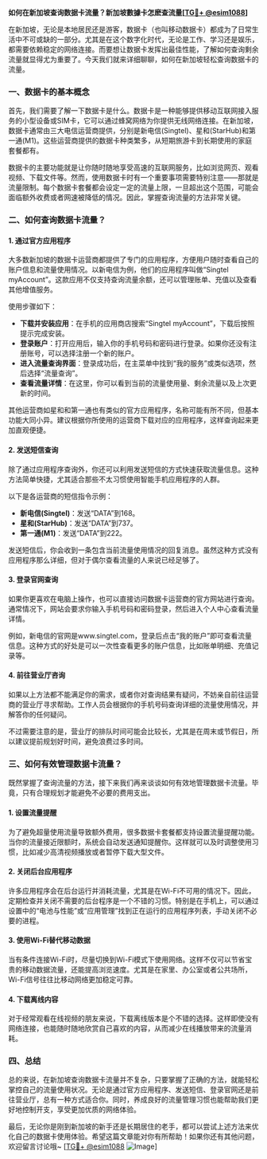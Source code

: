 **如何在新加坡查询数据卡流量？新加坡數據卡怎麽查流量[[TG💪+ @esim1088](https://t.me/s/esim1088)]**

在新加坡，无论是本地居民还是游客，数据卡（也叫移动数据卡）都成为了日常生活中不可或缺的一部分。尤其是在这个数字化时代，无论是工作、学习还是娱乐，都需要依赖稳定的网络连接。而要想让数据卡发挥出最佳性能，了解如何查询剩余流量就显得尤为重要了。今天我们就来详细聊聊，如何在新加坡轻松查询数据卡的流量。

### **一、数据卡的基本概念**

首先，我们需要了解一下数据卡是什么。数据卡是一种能够提供移动互联网接入服务的小型设备或SIM卡，它可以通过蜂窝网络为你提供无线网络连接。在新加坡，数据卡通常由三大电信运营商提供，分别是新电信(Singtel)、星和(StarHub)和第一通(M1)。这些运营商提供的数据卡种类繁多，从短期旅游卡到长期使用的家庭套餐都有。

数据卡的主要功能就是让你随时随地享受高速的互联网服务，比如浏览网页、观看视频、下载文件等。然而，使用数据卡时有一个重要事项需要特别注意——那就是流量限制。每个数据卡套餐都会设定一定的流量上限，一旦超出这个范围，可能会面临额外收费或者网速被降低的情况。因此，掌握查询流量的方法非常关键。

### **二、如何查询数据卡流量？**

#### **1. 通过官方应用程序**

大多数新加坡的数据卡运营商都提供了专门的应用程序，方便用户随时查看自己的账户信息和流量使用情况。以新电信为例，他们的应用程序叫做“Singtel myAccount”。这款应用不仅支持查询流量余额，还可以管理账单、充值以及查看其他增值服务。

使用步骤如下：

- **下载并安装应用**：在手机的应用商店搜索“Singtel myAccount”，下载后按照提示完成安装。
- **登录账户**：打开应用后，输入你的手机号码和密码进行登录。如果你还没有注册账号，可以选择注册一个新的账户。
- **进入流量查询界面**：登录成功后，在主菜单中找到“我的服务”或类似选项，然后选择“流量查询”。
- **查看流量详情**：在这里，你可以看到当前的流量使用量、剩余流量以及上次更新的时间。

其他运营商如星和和第一通也有类似的官方应用程序，名称可能有所不同，但基本功能大同小异。建议根据你所使用的运营商下载对应的应用程序，这样查询起来更加直观便捷。

#### **2. 发送短信查询**

除了通过应用程序查询外，你还可以利用发送短信的方式快速获取流量信息。这种方法简单快捷，尤其适合那些不太习惯使用智能手机应用程序的人群。

以下是各运营商的短信指令示例：

- **新电信(Singtel)**：发送“DATA”到168。
- **星和(StarHub)**：发送“DATA”到737。
- **第一通(M1)**：发送“DATA”到222。

发送短信后，你会收到一条包含当前流量使用情况的回复消息。虽然这种方式没有应用程序那么详细，但对于偶尔查看流量的人来说已经足够了。

#### **3. 登录官网查询**

如果你更喜欢在电脑上操作，也可以直接访问数据卡运营商的官方网站进行查询。通常情况下，网站会要求你输入手机号码和密码登录，然后进入个人中心查看流量详情。

例如，新电信的官网是www.singtel.com，登录后点击“我的账户”即可查看流量信息。这种方式的好处是可以一次性查看更多的账户信息，比如账单明细、充值记录等。

#### **4. 前往营业厅咨询**

如果以上方法都不能满足你的需求，或者你对查询结果有疑问，不妨亲自前往运营商的营业厅寻求帮助。工作人员会根据你的手机号码查询详细的流量使用情况，并解答你的任何疑问。

不过需要注意的是，营业厅的排队时间可能会比较长，尤其是在周末或节假日，所以建议提前规划好时间，避免浪费过多时间。

### **三、如何有效管理数据卡流量？**

既然掌握了查询流量的方法，接下来我们再来谈谈如何有效地管理数据卡流量。毕竟，只有合理规划才能避免不必要的费用支出。

#### **1. 设置流量提醒**

为了避免超量使用流量导致额外费用，很多数据卡套餐都支持设置流量提醒功能。当你的流量接近限额时，系统会自动发送通知提醒你。这样就可以及时调整使用习惯，比如减少高清视频播放或者暂停下载大型文件。

#### **2. 关闭后台应用程序**

许多应用程序会在后台运行并消耗流量，尤其是在Wi-Fi不可用的情况下。因此，定期检查并关闭不需要的后台程序是一个不错的习惯。特别是在手机上，可以通过设置中的“电池与性能”或“应用管理”找到正在运行的应用程序列表，手动关闭不必要的进程。

#### **3. 使用Wi-Fi替代移动数据**

当有条件连接Wi-Fi时，尽量切换到Wi-Fi模式下使用网络。这样不仅可以节省宝贵的移动数据流量，还能提高浏览速度。尤其是在家里、办公室或者公共场所，Wi-Fi信号往往比移动网络更加稳定可靠。

#### **4. 下载离线内容**

对于经常观看在线视频的朋友来说，下载离线版本是个不错的选择。这样即使没有网络连接，也能随时随地欣赏自己喜欢的内容，从而减少在线播放带来的流量消耗。

### **四、总结**

总的来说，在新加坡查询数据卡流量并不复杂，只要掌握了正确的方法，就能轻松掌控自己的流量使用状况。无论是通过官方应用程序、发送短信、登录官网还是前往营业厅，总有一种方式适合你。同时，养成良好的流量管理习惯也能帮助我们更好地控制开支，享受更加优质的网络体验。

最后，无论你是刚到新加坡的新手还是长期居住的老手，都可以尝试上述方法来优化自己的数据卡使用体验。希望这篇文章能对你有所帮助！如果你还有其他问题，欢迎留言讨论哦~ [[TG💪+ @esim1088](https://t.me/s/esim1088) ![Image](https://i.postimg.cc/4NQfJmqS/Snipaste-2025-05-13-00-14-12.png)]